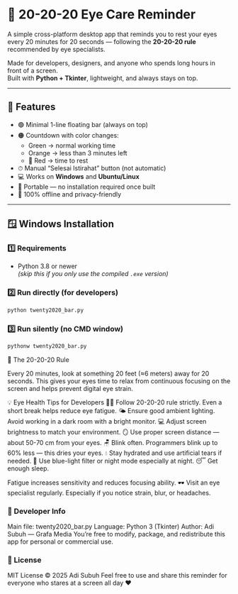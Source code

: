 # 👀 20-20-20 Eye Care Reminder

A simple cross-platform desktop app that reminds you to rest your eyes every 20 minutes for 20 seconds — following the **20-20-20 rule** recommended by eye specialists.

Made for developers, designers, and anyone who spends long hours in front of a screen.  
Built with **Python + Tkinter**, lightweight, and always stays on top.

---

## 🌟 Features

- 🟢 Minimal 1-line floating bar (always on top)
- 🟠 Countdown with color changes:
  - Green → normal working time
  - Orange → less than 3 minutes left
  - 🔴 Red → time to rest
- ⏱ Manual “Selesai Istirahat” button (not automatic)
- 💻 Works on **Windows** and **Ubuntu/Linux**
- 🚀 Portable — no installation required once built
- 🧠 100% offline and privacy-friendly

---

## 🪟 Windows Installation

### 1️⃣ Requirements

- Python 3.8 or newer  
  _(skip this if you only use the compiled `.exe` version)_

### 2️⃣ Run directly (for developers)

```bash
python twenty2020_bar.py
```

### 3️⃣ Run silently (no CMD window)

```bash
pythonw twenty2020_bar.py
```

🧠 The 20-20-20 Rule

Every 20 minutes, look at something 20 feet (≈6 meters) away for 20 seconds.
This gives your eyes time to relax from continuous focusing on the screen and helps prevent digital eye strain.

💡 Eye Health Tips for Developers
🧍‍♂️ Follow 20-20-20 rule strictly.
Even a short break helps reduce eye fatigue.
🌤️ Ensure good ambient lighting.
Avoid working in a dark room with a bright monitor.
💻 Adjust screen brightness to match your environment.
🪞 Use proper screen distance — about 50-70 cm from your eyes.
🪑 Blink often.
Programmers blink up to 60% less — this dries your eyes.
💧 Stay hydrated and use artificial tears if needed.
🌿 Use blue-light filter or night mode especially at night.
😴 Get enough sleep.

Fatigue increases sensitivity and reduces focusing ability.
🕶️ Visit an eye specialist regularly.
Especially if you notice strain, blur, or headaches.

### 🧩 Developer Info

Main file: twenty2020_bar.py
Language: Python 3 (Tkinter)
Author: Adi Subuh — Grafa Media
You’re free to modify, package, and redistribute this app for personal or commercial use.

### 📜 License

MIT License © 2025 Adi Subuh
Feel free to use and share this reminder for everyone who stares at a screen all day ❤️
